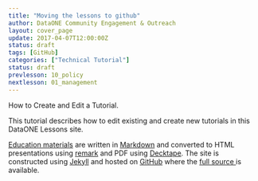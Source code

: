 ```yaml
---
title: "Moving the lessons to github"
author: DataONE Community Engagement & Outreach
layout: cover_page
update: 2017-04-07T12:00:00Z
status: draft
tags: [GitHub]
categories: ["Technical Tutorial"]
status: draft
prevlesson: 10_policy
nextlesson: 01_management
---
```


How to Create and Edit a Tutorial.

This tutorial describes how to edit existing and create new tutorials in this DataONE Lessons site.

[Education materials](/Education/) are written in [Markdown](https://github.com/gnab/remark/wiki/Markdown) and converted to HTML presentations using [remark](https://remarkjs.com/#1) and PDF using [Decktape](https://github.com/astefanutti/decktape). The site is constructed using [Jekyll](https://jekyllrb.com/) and hosted on [GitHub](https://github.com) where the [full source ](https://github.com/DataONEorg/dataone_lessons) is available.
